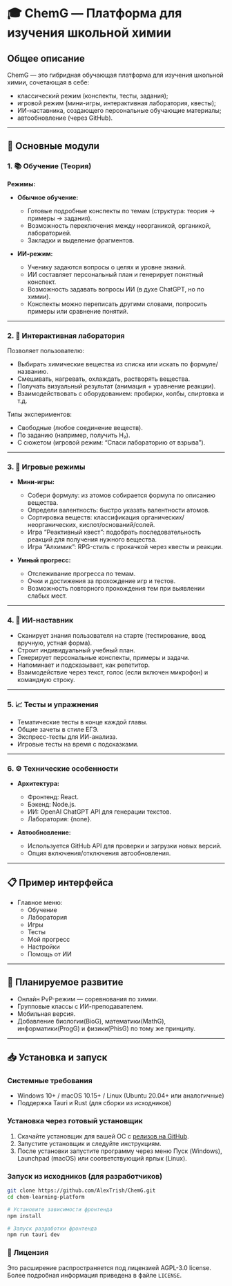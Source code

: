 # 🎓 ChemG — Платформа для изучения школьной химии

## Общее описание

ChemG — это гибридная обучающая платформа для изучения школьной химии, сочетающая в себе:

- классический режим (конспекты, тесты, задания);
- игровой режим (мини-игры, интерактивная лаборатория, квесты);
- ИИ-наставника, создающего персональные обучающие материалы;
- автообновление (через GitHub).

---

## 🧠 Основные модули

### 1. 📚 Обучение (Теория)

**Режимы:**

- **Обычное обучение:**
  - Готовые подробные конспекты по темам (структура: теория → примеры → задания).
  - Возможность переключения между неорганикой, органикой, лабораторией.
  - Закладки и выделение фрагментов.

- **ИИ-режим:**
  - Ученику задаются вопросы о целях и уровне знаний.
  - ИИ составляет персональный план и генерирует понятный конспект.
  - Возможность задавать вопросы ИИ (в духе ChatGPT, но по химии).
  - Конспекты можно переписать другими словами, попросить примеры или сравнение понятий.

---

### 2. 🧪 Интерактивная лаборатория

Позволяет пользователю:

- Выбирать химические вещества из списка или искать по формуле/названию.
- Смешивать, нагревать, охлаждать, растворять вещества.
- Получать визуальный результат (анимация + уравнение реакции).
- Взаимодействовать с оборудованием: пробирки, колбы, спиртовка и т.д.

Типы экспериментов:

- Свободные (любое соединение веществ).
- По заданию (например, получить H₂).
- С сюжетом (игровой режим: “Спаси лабораторию от взрыва”).

---

### 3. 🧩 Игровые режимы

- **Мини-игры:**
  - Собери формулу: из атомов собирается формула по описанию вещества.
  - Определи валентность: быстро указать валентности атомов.
  - Сортировка веществ: классификация органических/неорганических, кислот/оснований/солей.
  - Игра “Реактивный квест”: подобрать последовательность реакций для получения нужного вещества.
  - Игра “Алхимик”: RPG-стиль с прокачкой через квесты и реакции.

- **Умный прогресс:**
  - Отслеживание прогресса по темам.
  - Очки и достижения за прохождение игр и тестов.
  - Возможность повторного прохождения тем при выявлении слабых мест.

---

### 4. 🤖 ИИ-наставник

- Сканирует знания пользователя на старте (тестирование, ввод вручную, устная форма).
- Строит индивидуальный учебный план.
- Генерирует персональные конспекты, примеры и задачи.
- Напоминает и подсказывает, как репетитор.
- Взаимодействие через текст, голос (если включен микрофон) и командную строку.

---

### 5. 📈 Тесты и упражнения

- Тематические тесты в конце каждой главы.
- Общие зачеты в стиле ЕГЭ.
- Экспресс-тесты для ИИ-анализа.
- Игровые тесты на время с подсказками.

---

### 6. ⚙️ Технические особенности

- **Архитектура:**
  - Фронтенд: React.
  - Бэкенд: Node.js.
  - ИИ: OpenAI ChatGPT API для генерации текстов.
  - Лаборатория: {none}.

- **Автообновление:**
  - Используется GitHub API для проверки и загрузки новых версий.
  - Опция включения/отключения автообновления.

---

## 📋 Пример интерфейса

- Главное меню:
  - Обучение
  - Лаборатория
  - Игры
  - Тесты
  - Мой прогресс
  - Настройки
  - Помощь от ИИ

---

## 🌱 Планируемое развитие

- Онлайн PvP-режим — соревнования по химии.
- Групповые классы с ИИ-преподавателем.
- Мобильная версия.
- Добавление биологии(BioG), математики(MathG), информатики(ProgG) и физики(PhisG) по тому же принципу.

---

## 📥 Установка и запуск

### Системные требования

- Windows 10+ / macOS 10.15+ / Linux (Ubuntu 20.04+ или аналогичные)
- Поддержка Tauri и Rust (для сборки из исходников)

### Установка через готовый установщик

1. Скачайте установщик для вашей ОС с [релизов на GitHub](https://github.com/AlexTrish/ChemG/releases).
2. Запустите установщик и следуйте инструкциям.
3. После установки запустите программу через меню Пуск (Windows), Launchpad (macOS) или соответствующий ярлык (Linux).

### Запуск из исходников (для разработчиков)

```bash
git clone https://github.com/AlexTrish/ChemG.git
cd chem-learning-platform

# Установите зависимости фронтенда
npm install

# Запуск разработки фронтенда
npm run tauri dev
```

### 📝 Лицензия

Это расширение распространяется под лицензией AGPL-3.0 license. Более подробная информация приведена в файле `LICENSE`.